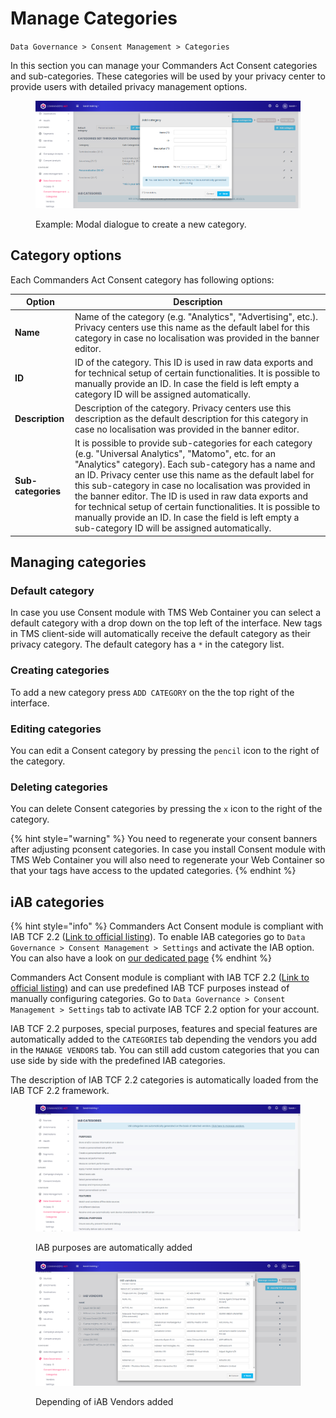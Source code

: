 # Manage Categories

`Data Governance > Consent Management > Categories`

In this section you can manage your Commanders Act Consent categories and sub-categories. These categories will be used by your privacy center to provide users with detailed privacy management options.

<figure><img src="../../../../.gitbook/assets/image (213).png" alt=""><figcaption><p>Example: Modal dialogue to create a new category.</p></figcaption></figure>

## Category options

Each Commanders Act Consent category has following options:

| Option                             | Description                                                                                                                                                                                                                                                                                                                                                                                                                                                                                                                        |
| ---------------------------------- | ---------------------------------------------------------------------------------------------------------------------------------------------------------------------------------------------------------------------------------------------------------------------------------------------------------------------------------------------------------------------------------------------------------------------------------------------------------------------------------------------------------------------------------- |
| **Name**                           | Name of the category (e.g. "Analytics", "Advertising", etc.). Privacy centers use this name as the default label for this category in case no localisation was provided in the banner editor.                                                                                                                                                                                                                                                                                                                                      |
| <p></p><p><strong>ID</strong> </p> | ID of the category. This ID is used in raw data exports and for technical setup of certain functionalities. It is possible to manually provide an ID. In case the field is left empty a category ID will be assigned automatically.                                                                                                                                                                                                                                                                                                |
| **Description**                    | Description of the category. Privacy centers use this description as the default description for this category in case no localisation was provided in the banner editor.                                                                                                                                                                                                                                                                                                                                                          |
| **Sub-categories**                 | It is possible to provide sub-categories for each category (e.g. "Universal Analytics", "Matomo", etc. for an "Analytics" category). Each sub-category has a name and an ID. Privacy center use this name as the default label for this sub-category in case no localisation was provided in the banner editor. The ID is used in raw data exports and for technical setup of certain functionalities. It is possible to manually provide an ID. In case the field is left empty a sub-category ID will be assigned automatically. |

## Managing categories

### Default category

In case you use Consent module with TMS Web Container you can select a default category with a drop down on the top left of the interface. New tags in TMS client-side will automatically receive the default category as their privacy category. The default category has a `*` in the category list.

### Creating categories

To add a new category press `ADD CATEGORY` on the the top right of the interface.

### Editing categories

You can edit a Consent category by pressing the `pencil` icon to the right of the category.&#x20;

### Deleting categories

You can delete Consent categories by pressing the `x` icon to the right of the category.

{% hint style="warning" %}
You need to regenerate your consent banners after adjusting pconsent categories. In case you install Consent module with TMS Web Container you will also need to regenerate your Web Container so that your tags have access to the updated categories.
{% endhint %}

## iAB categories

{% hint style="info" %}
Commanders Act Consent module is compliant with IAB TCF 2.2 ([Link to official listing](https://iabeurope.eu/cmp-list/)). To enable IAB categories go to `Data Governance > Consent Management > Settings` and activate the IAB option.\
You can also have a look on [our dedicated page](../../knowledge-base/iab-tcf-v2.2-release-details/)
{% endhint %}

Commanders Act Consent module is compliant with IAB TCF 2.2 ([Link to official listing](https://iabeurope.eu/cmp-list/)) and can use predefined IAB TCF purposes instead of manually configuring categories. Go to `Data Governance > Consent Management > Settings` tab to activate IAB TCF 2.2 option for your account.&#x20;

IAB TCF 2.2 purposes, special purposes, features and special features are automatically added to the `CATEGORIES` tab depending the vendors you add in the `MANAGE VENDORS` tab. You can still add custom categories that you can use side by side with the predefined IAB categories.

The description of IAB TCF 2.2 categories is automatically loaded from the IAB TCF 2.2 framework.

<figure><img src="../../../../.gitbook/assets/image (182).png" alt=""><figcaption><p>IAB purposes are automatically added</p></figcaption></figure>

<figure><img src="../../../../.gitbook/assets/image (221).png" alt=""><figcaption><p>Depending of iAB Vendors added</p></figcaption></figure>
